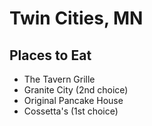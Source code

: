 # Twin Cities, MN

## Places to Eat
- The Tavern Grille
- Granite City (2nd choice)
- Original Pancake House
- Cossetta's (1st choice)

